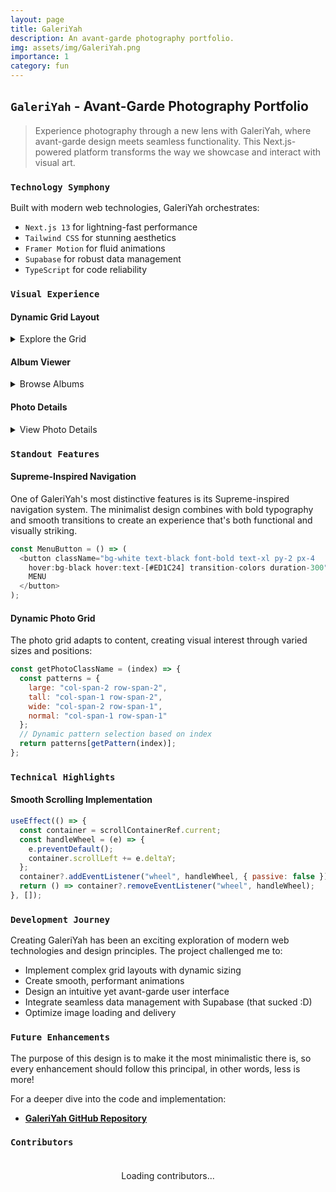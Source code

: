 ```yaml
---
layout: page
title: GaleriYah
description: An avant-garde photography portfolio.
img: assets/img/GaleriYah.png
importance: 1
category: fun 
---
```


## `GaleriYah` - Avant-Garde Photography Portfolio

> Experience photography through a new lens with GaleriYah, where avant-garde design meets seamless functionality. This Next.js-powered platform transforms the way we showcase and interact with visual art.

### `Technology Symphony`

Built with modern web technologies, GaleriYah orchestrates:
- `Next.js 13` for lightning-fast performance
- `Tailwind CSS` for stunning aesthetics
- `Framer Motion` for fluid animations
- `Supabase` for robust data management
- `TypeScript` for code reliability

### `Visual Experience`

#### Dynamic Grid Layout

<details>
    <summary>Explore the Grid</summary>
    <div class="row justify-content-center">
        <div class="col-md-8">
            {% include figure.liquid path="assets/img/grid.jpg" title="Dynamic Grid Layout" class="img-fluid rounded z-depth-1" %}
        </div>
    </div>
    <div class="caption">
        Responsive grid system with dynamic sizing and elegant hover effects
    </div>
</details>

#### Album Viewer

<details>
    <summary>Browse Albums</summary>
    <div class="row justify-content-center">
        <div class="col-md-8">
            {% include figure.liquid path="assets/img/albums.jpg" title="Album View" class="img-fluid rounded z-depth-1" %}
        </div>
    </div>
    <div class="caption">
        Horizontal scrolling album view with intuitive mouse wheel navigation
    </div>
</details>

#### Photo Details

<details>
    <summary>View Photo Details</summary>
    <div class="row justify-content-center">
        <div class="col-md-8">
            {% include figure.liquid path="assets/img/photo.jpg" title="Photo Details" class="img-fluid rounded z-depth-1" %}
        </div>
    </div>
    <div class="caption">
        Immersive photo viewing experience with metadata and descriptions
    </div>
</details>

### `Standout Features`

#### Supreme-Inspired Navigation
One of GaleriYah's most distinctive features is its Supreme-inspired navigation system. The minimalist design combines with bold typography and smooth transitions to create an experience that's both functional and visually striking.

```javascript
const MenuButton = () => (
  <button className="bg-white text-black font-bold text-xl py-2 px-4 
    hover:bg-black hover:text-[#ED1C24] transition-colors duration-300">
    MENU
  </button>
);
```

#### Dynamic Photo Grid
The photo grid adapts to content, creating visual interest through varied sizes and positions:

```javascript
const getPhotoClassName = (index) => {
  const patterns = {
    large: "col-span-2 row-span-2",
    tall: "col-span-1 row-span-2",
    wide: "col-span-2 row-span-1",
    normal: "col-span-1 row-span-1"
  };
  // Dynamic pattern selection based on index
  return patterns[getPattern(index)];
};
```

### `Technical Highlights`

#### Smooth Scrolling Implementation
```javascript
useEffect(() => {
  const container = scrollContainerRef.current;
  const handleWheel = (e) => {
    e.preventDefault();
    container.scrollLeft += e.deltaY;
  };
  container?.addEventListener("wheel", handleWheel, { passive: false });
  return () => container?.removeEventListener("wheel", handleWheel);
}, []);
```

### `Development Journey`

Creating GaleriYah has been an exciting exploration of modern web technologies and design principles. The project challenged me to:
- Implement complex grid layouts with dynamic sizing
- Create smooth, performant animations
- Design an intuitive yet avant-garde user interface
- Integrate seamless data management with Supabase (that sucked :D)
- Optimize image loading and delivery

### `Future Enhancements`

The purpose of this design is to make it the most minimalistic there is, so every enhancement should follow this principal, in other words, less is more!

For a deeper dive into the code and implementation:
- **[GaleriYah GitHub Repository](https://github.com/andebugulin/galeriyah)**

### `Contributors`

<div id="contributors-list" style="display: flex; flex-wrap: wrap; justify-content: space-around; padding: 20px;">Loading contributors...</div>

<script>
  async function fetchContributors() {
    const url = 'https://api.github.com/repos/andebugulin/galeriyah/contributors';
    const response = await fetch(url);
    const contributors = await response.json();

    const contributorsHtml = contributors.map(contributor =>
      `<div class="contributor" style="margin: 10px; text-align: center;">
        <img src="${contributor.avatar_url}" alt="${contributor.login}" style="width: 100px; height: 100px; border-radius: 50%; display: block; margin: auto;">
        <p><a href="${contributor.html_url}" target="_blank">${contributor.login}</a></p>
      </div>`
    ).join('');

    document.getElementById('contributors-list').innerHTML = contributorsHtml;
  }

  fetchContributors();
</script>
